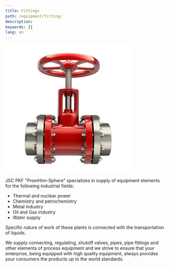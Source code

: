```yaml
---
title: Fittings
path: /equipment/fitting/
description:
keywords: []
lang: en
---
```


![Fittings](./valve-01.jpg)

JSC PKF "PromHim-Sphere" specializes in supply of equipment elements for
the following industrial fields:
* Thermal and nuclear power
* Chemistry and petrochemistry
* Metal industry
* Oil and Gas industry
* Water supply

Specific nature of work of these plants is connected with the
transportation of liquids.

We supply connecting, regulating, shutoff valves, pipes, pipe fittings
and other elements of process equipment and we strive to ensure that
your enterprise, being equipped with high quality equipment, always
provides your consumers the products up to the world standards.
